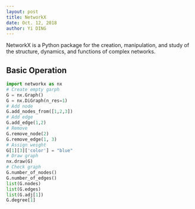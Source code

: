 ```yaml
---
layout: post
title: NetworkX
date: Oct. 12, 2018
author: Yi DING
---
```


NetworkX is a Python package for the creation, manipulation, and study of the structure, dynamics, and functions of complex networks.



## Basic Operation

```python
import networkx as nx
# Create empty garph
G = nx.Graph()
G = nx.DiGraph(n_res=1)
# Add node
G.add_nodes_from([1,2,3])
# Add edge
G.add_edge(1,2)
# Remove
G.remove_node(2)
G.remove_edge(1, 3)
# Assign weight
G[1][3]['color'] = "blue"
# Draw graph
nx.draw(G)
# Check graph
G.number_of_nodes()
G.number_of_edges()
list(G.nodes)
list(G.edges)
list(G.adj[1])
G.degree[1] 
```

